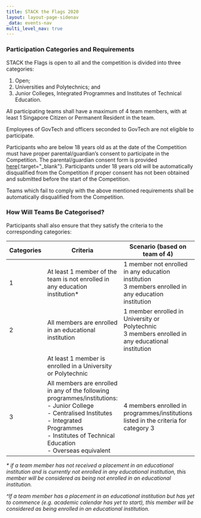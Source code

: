 ```yaml
---
title: STACK the Flags 2020
layout: layout-page-sidenav
_data: events-nav
multi_level_nav: true
---
```


### Participation Categories and Requirements

STACK the Flags is open to all and the competition is divided into three categories:

1. Open;
2. Universities and Polytechnics; and
3. Junior Colleges, Integrated Programmes and Institutes of Technical Education.

All participating teams shall have a maximum of 4 team members, with at least 1 Singapore Citizen or Permanent Resident in the team.

Employees of GovTech and officers seconded to GovTech are not eligible to participate.

Participants who are below 18 years old as at the date of the Competition must have proper parental/guardian’s consent to participate in the Competition. The parental/guardian consent form is provided [here](/communities/events/jaga-the-stack/files/STACK%20the%20Flags%20Consent%20and%20Indemnity%20Form.docx){:target="_blank"}. Participants under 18 years old will be automatically disqualified from the Competition if proper consent has not been obtained and submitted before the start of the Competition.

Teams which fail to comply with the above mentioned requirements shall be automatically disqualified from the Competition.

### How Will Teams Be Categorised?

Participants shall also ensure that they satisfy the criteria to the corresponding categories:

| Categories | Criteria                                                                    | Scenario (based on team of 4)                                                                            |
|------------|-----------------------------------------------------------------------------|----------------------------------------------------------------------------------------------------------|
| 1          | At least 1 member of the team is not enrolled in any education institution* | 1 member not enrolled in any education institution <br />3 members enrolled in any education institution |
| 2          | All members are enrolled in an educational institution                      | 1 member enrolled in University or Polytechnic <br/>3 members enrolled in any educational institution    |                                                                                                     |
|            | At least 1 member is enrolled in a University or Polytechnic                |                                                                                                          |
| 3          | All members are enrolled in any of the following programmes/institutions:<br />- Junior College<br />- Centralised Institutes<br />- Integrated Programmes<br />- Institutes of Technical Education<br />- Overseas equivalent | 4 members enrolled in programmes/institutions listed in the criteria for category 3                      |

*\* if a team member has not received a placement in an educational institution and is currently not enrolled in any educational institution, this member will be considered as being not enrolled in an educational institution.*

*\^If a team member has a placement in an educational institution but has yet to commence (e.g. academic calendar has yet to start), this member will be considered as being enrolled in an educational institution.*